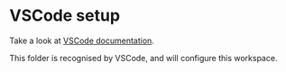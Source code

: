# VSCode setup

Take a look at [VSCode documentation](../docs/vscode.md).

This folder is recognised by VSCode, and will configure this workspace.
